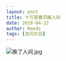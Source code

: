 ```yaml
---
layout: post
title: 十万里春风暖人间
date: 2018-04-22
author: Reeds
tags: [吉光片羽]
---
```


![换了人间.jpg](https://s2.loli.net/2022/01/10/C2GxYzsVWFEZpfa.jpg)